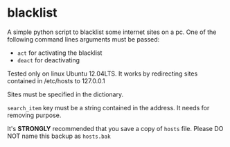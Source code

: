 blacklist
=========

A simple python script to blacklist some internet sites on a pc.
One of the following command lines arguments must be passed: 
* `act` for activating the blacklist
* `deact` for deactivating

Tested only on linux Ubuntu 12.04LTS. It works by redirecting sites contained in /etc/hosts to 127.0.0.1

Sites must be specified in the dictionary.

`search_item` key must be a string contained in the address. It needs for removing purpose.

It's **STRONGLY** recommended that you save a copy of `hosts` file. Please DO NOT name this backup as `hosts.bak`
